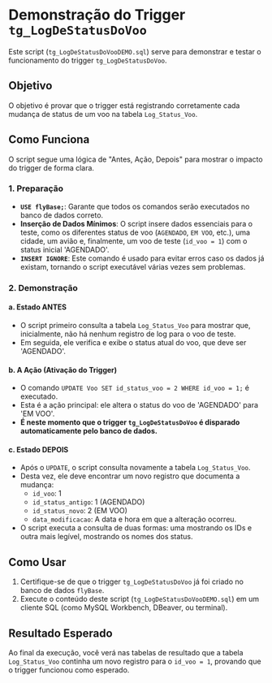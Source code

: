 # Demonstração do Trigger `tg_LogDeStatusDoVoo`

Este script (`tg_LogDeStatusDoVooDEMO.sql`) serve para demonstrar e testar o funcionamento do trigger `tg_LogDeStatusDoVoo`.

## Objetivo

O objetivo é provar que o trigger está registrando corretamente cada mudança de status de um voo na tabela `Log_Status_Voo`.

## Como Funciona

O script segue uma lógica de "Antes, Ação, Depois" para mostrar o impacto do trigger de forma clara.

### 1. Preparação

- **`USE flyBase;`**: Garante que todos os comandos serão executados no banco de dados correto.
- **Inserção de Dados Mínimos**: O script insere dados essenciais para o teste, como os diferentes status de voo (`AGENDADO`, `EM VOO`, etc.), uma cidade, um avião e, finalmente, um voo de teste (`id_voo = 1`) com o status inicial 'AGENDADO'.
- **`INSERT IGNORE`**: Este comando é usado para evitar erros caso os dados já existam, tornando o script executável várias vezes sem problemas.

### 2. Demonstração

#### a. Estado ANTES

- O script primeiro consulta a tabela `Log_Status_Voo` para mostrar que, inicialmente, não há nenhum registro de log para o voo de teste.
- Em seguida, ele verifica e exibe o status atual do voo, que deve ser 'AGENDADO'.

#### b. A Ação (Ativação do Trigger)

- O comando `UPDATE Voo SET id_status_voo = 2 WHERE id_voo = 1;` é executado.
- Esta é a ação principal: ele altera o status do voo de 'AGENDADO' para 'EM VOO'.
- **É neste momento que o trigger `tg_LogDeStatusDoVoo` é disparado automaticamente pelo banco de dados.**

#### c. Estado DEPOIS

- Após o `UPDATE`, o script consulta novamente a tabela `Log_Status_Voo`.
- Desta vez, ele deve encontrar um novo registro que documenta a mudança:
  - `id_voo`: 1
  - `id_status_antigo`: 1 (AGENDADO)
  - `id_status_novo`: 2 (EM VOO)
  - `data_modificacao`: A data e hora em que a alteração ocorreu.
- O script executa a consulta de duas formas: uma mostrando os IDs e outra mais legível, mostrando os nomes dos status.

## Como Usar

1.  Certifique-se de que o trigger `tg_LogDeStatusDoVoo` já foi criado no banco de dados `flyBase`.
2.  Execute o conteúdo deste script (`tg_LogDeStatusDoVooDEMO.sql`) em um cliente SQL (como MySQL Workbench, DBeaver, ou terminal).

## Resultado Esperado

Ao final da execução, você verá nas tabelas de resultado que a tabela `Log_Status_Voo` continha um novo registro para o `id_voo = 1`, provando que o trigger funcionou como esperado.
